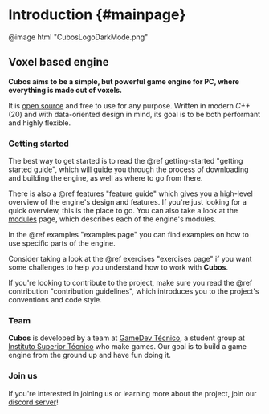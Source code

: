 # Introduction {#mainpage}

@image html "CubosLogoDarkMode.png"

## Voxel based engine

**Cubos aims to be a simple, but powerful game engine for PC, where**
**everything is made out of voxels.**

It is [open source](https://github.com/GameDevTecnico/cubos) and free to use
for any purpose. Written in modern *C++* (20) and with data-oriented design in
mind, its goal is to be both performant and highly flexible.

### Getting started

The best way to get started is to read the @ref getting-started
"getting started guide", which will guide you through the process of
downloading and building the engine, as well as where to go from there.

There is also a @ref features "feature guide" which gives you a high-level
overview of the engine's design and features. If you're just looking for a
quick overview, this is the place to go. You can also take a look at the
[modules](modules.html) page, which describes each of the engine's modules.

In the @ref examples "examples page" you can find examples on how to use
specific parts of the engine.

Consider taking a look at the @ref exercises "exercises page" if you want some
challenges to help you understand how to work with **Cubos**.

If you're looking to contribute to the project, make sure you read the 
@ref contribution "contribution guidelines", which introduces you to the
project's conventions and code style.

### Team

**Cubos** is developed by a team at
[GameDev Técnico](https://www.instagram.com/gamedevtecnico/), a student group
at [Instituto Superior Técnico](https://tecnico.ulisboa.pt/) who make games.
Our goal is to build a game engine from the ground up and have fun doing it.

### Join us

If you're interested in joining us or learning more about the project, join our [discord server](https://discord.gg/WjTtcNTRqD)!
